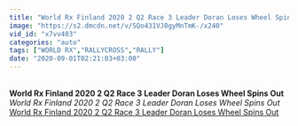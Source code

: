 ```yaml
---
title: "World Rx Finland 2020 2 Q2 Race 3 Leader Doran Loses Wheel Spins Out"
image: "https://s2.dmcdn.net/v/SQo431VJ0gyMnTmK-/x240"
vid_id: "x7vv403"
categories: "auto"
tags: ["WORLD RX","RALLYCROSS","RALLY"]
date: "2020-09-01T02:21:03+03:00"
---
```

<br><b>World Rx Finland 2020 2 Q2 Race 3 Leader Doran Loses Wheel Spins Out</b><br> <i>World Rx Finland 2020 2 Q2 Race 3 Leader Doran Loses Wheel Spins Out</i><br> <u>World Rx Finland 2020 2 Q2 Race 3 Leader Doran Loses Wheel Spins Out</u>

